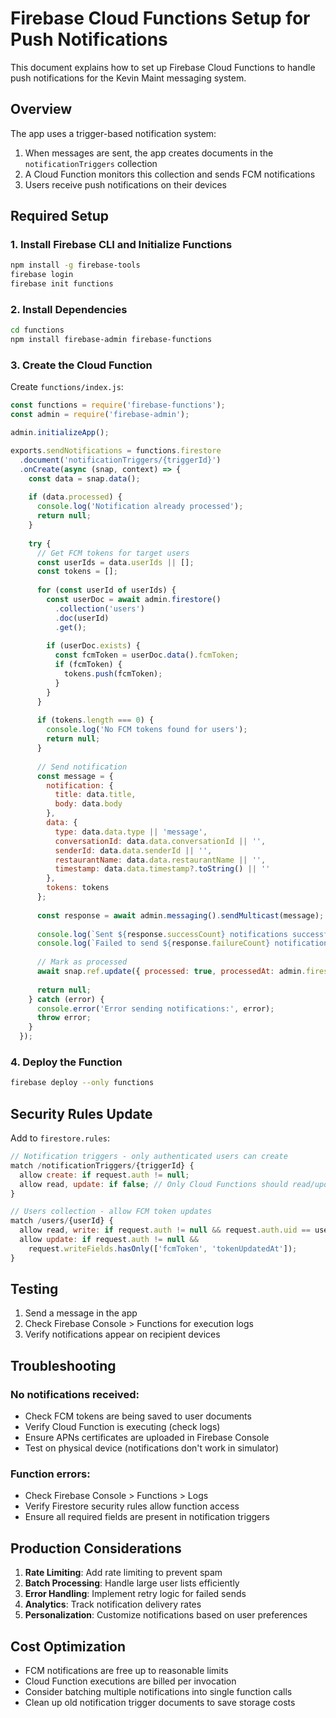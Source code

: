 # Firebase Cloud Functions Setup for Push Notifications

This document explains how to set up Firebase Cloud Functions to handle push notifications for the Kevin Maint messaging system.

## Overview

The app uses a trigger-based notification system:
1. When messages are sent, the app creates documents in the `notificationTriggers` collection
2. A Cloud Function monitors this collection and sends FCM notifications
3. Users receive push notifications on their devices

## Required Setup

### 1. Install Firebase CLI and Initialize Functions

```bash
npm install -g firebase-tools
firebase login
firebase init functions
```

### 2. Install Dependencies

```bash
cd functions
npm install firebase-admin firebase-functions
```

### 3. Create the Cloud Function

Create `functions/index.js`:

```javascript
const functions = require('firebase-functions');
const admin = require('firebase-admin');

admin.initializeApp();

exports.sendNotifications = functions.firestore
  .document('notificationTriggers/{triggerId}')
  .onCreate(async (snap, context) => {
    const data = snap.data();
    
    if (data.processed) {
      console.log('Notification already processed');
      return null;
    }
    
    try {
      // Get FCM tokens for target users
      const userIds = data.userIds || [];
      const tokens = [];
      
      for (const userId of userIds) {
        const userDoc = await admin.firestore()
          .collection('users')
          .doc(userId)
          .get();
          
        if (userDoc.exists) {
          const fcmToken = userDoc.data().fcmToken;
          if (fcmToken) {
            tokens.push(fcmToken);
          }
        }
      }
      
      if (tokens.length === 0) {
        console.log('No FCM tokens found for users');
        return null;
      }
      
      // Send notification
      const message = {
        notification: {
          title: data.title,
          body: data.body
        },
        data: {
          type: data.data.type || 'message',
          conversationId: data.data.conversationId || '',
          senderId: data.data.senderId || '',
          restaurantName: data.data.restaurantName || '',
          timestamp: data.data.timestamp?.toString() || ''
        },
        tokens: tokens
      };
      
      const response = await admin.messaging().sendMulticast(message);
      
      console.log(`Sent ${response.successCount} notifications successfully`);
      console.log(`Failed to send ${response.failureCount} notifications`);
      
      // Mark as processed
      await snap.ref.update({ processed: true, processedAt: admin.firestore.FieldValue.serverTimestamp() });
      
      return null;
    } catch (error) {
      console.error('Error sending notifications:', error);
      throw error;
    }
  });
```

### 4. Deploy the Function

```bash
firebase deploy --only functions
```

## Security Rules Update

Add to `firestore.rules`:

```javascript
// Notification triggers - only authenticated users can create
match /notificationTriggers/{triggerId} {
  allow create: if request.auth != null;
  allow read, update: if false; // Only Cloud Functions should read/update
}

// Users collection - allow FCM token updates
match /users/{userId} {
  allow read, write: if request.auth != null && request.auth.uid == userId;
  allow update: if request.auth != null && 
    request.writeFields.hasOnly(['fcmToken', 'tokenUpdatedAt']);
}
```

## Testing

1. Send a message in the app
2. Check Firebase Console > Functions for execution logs
3. Verify notifications appear on recipient devices

## Troubleshooting

### No notifications received:
- Check FCM tokens are being saved to user documents
- Verify Cloud Function is executing (check logs)
- Ensure APNs certificates are uploaded in Firebase Console
- Test on physical device (notifications don't work in simulator)

### Function errors:
- Check Firebase Console > Functions > Logs
- Verify Firestore security rules allow function access
- Ensure all required fields are present in notification triggers

## Production Considerations

1. **Rate Limiting**: Add rate limiting to prevent spam
2. **Batch Processing**: Handle large user lists efficiently  
3. **Error Handling**: Implement retry logic for failed sends
4. **Analytics**: Track notification delivery rates
5. **Personalization**: Customize notifications based on user preferences

## Cost Optimization

- FCM notifications are free up to reasonable limits
- Cloud Function executions are billed per invocation
- Consider batching multiple notifications into single function calls
- Clean up old notification trigger documents to save storage costs
